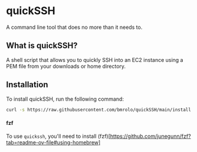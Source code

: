 # quickSSH
A command line tool that does no more than it needs to.

## What is quickSSH?
A shell script that allows you to quickly SSH into an EC2 instance using a PEM file from your downloads or home directory.

## Installation

To install quickSSH, run the following command:

```sh
curl -s https://raw.githubusercontent.com/bmrolo/quickSSH/main/install.sh | bash
```

#### fzf
To use `quickssh`, you'll need to install (fzf)[https://github.com/junegunn/fzf?tab=readme-ov-file#using-homebrew]
